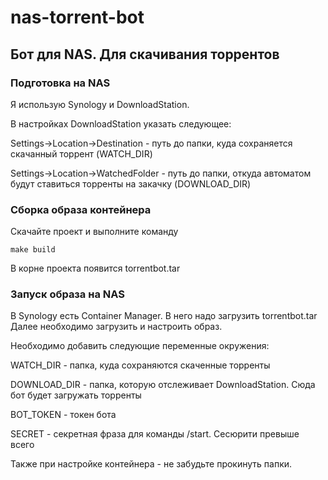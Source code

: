 # nas-torrent-bot
## Бот для NAS. Для скачивания торрентов

### Подготовка на NAS
Я использую Synology и DownloadStation.

В настройках DownloadStation указать следующее:

Settings->Location->Destination - путь до папки, куда сохраняется скачанный торрент (WATCH_DIR)

Settings->Location->WatchedFolder - путь до папки, откуда автоматом будут ставиться торренты на закачку (DOWNLOAD_DIR)

### Сборка образа контейнера
Скачайте проект и выполните команду
```
make build
```
В корне проекта появится torrentbot.tar

### Запуск образа на NAS
В Synology есть Container Manager. В него надо загрузить torrentbot.tar
Далее необходимо загрузить и настроить образ.

Необходимо добавить следующие переменные окружения:

WATCH_DIR - папка, куда сохраняются скаченные торренты

DOWNLOAD_DIR - папка, которую отслеживает DownloadStation. Сюда бот будет загружать торренты

BOT_TOKEN - токен бота

SECRET - секретная фраза для команды /start. Сесюрити превыше всего

Также при настройке контейнера - не забудьте прокинуть папки.

